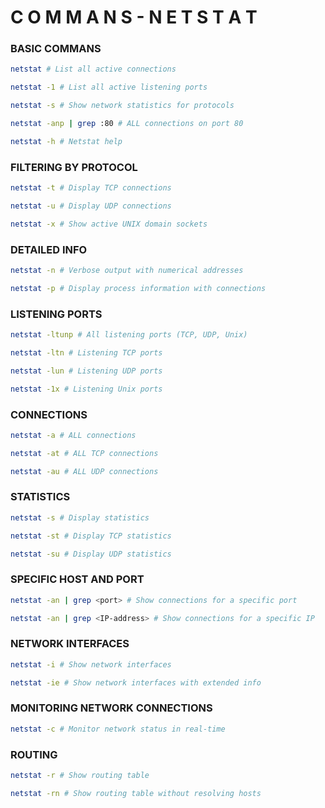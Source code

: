 # C O M M A N S - N E T S T A T

### BASIC COMMANS

```sh
netstat # List all active connections

netstat -1 # List all active listening ports

netstat -s # Show network statistics for protocols

netstat -anp | grep :80 # ALL connections on port 80

netstat -h # Netstat help
```

### FILTERING BY PROTOCOL

```sh
netstat -t # Display TCP connections

netstat -u # Display UDP connections

netstat -x # Show active UNIX domain sockets
```

### DETAILED INFO

```sh
netstat -n # Verbose output with numerical addresses

netstat -p # Display process information with connections
```

### LISTENING PORTS

```sh
netstat -ltunp # All listening ports (TCP, UDP, Unix)

netstat -ltn # Listening TCP ports

netstat -lun # Listening UDP ports

netstat -1x # Listening Unix ports
```

### CONNECTIONS

```sh
netstat -a # ALL connections

netstat -at # ALL TCP connections

netstat -au # ALL UDP connections
```

### STATISTICS

```sh
netstat -s # Display statistics

netstat -st # Display TCP statistics

netstat -su # Display UDP statistics
```

### SPECIFIC HOST AND PORT

```sh
netstat -an | grep <port> # Show connections for a specific port

netstat -an | grep <IP-address> # Show connections for a specific IP
```

### NETWORK INTERFACES

```sh
netstat -i # Show network interfaces

netstat -ie # Show network interfaces with extended info
```

### MONITORING NETWORK CONNECTIONS

```sh
netstat -c # Monitor network status in real-time
```

### ROUTING

```sh
netstat -r # Show routing table

netstat -rn # Show routing table without resolving hosts
```